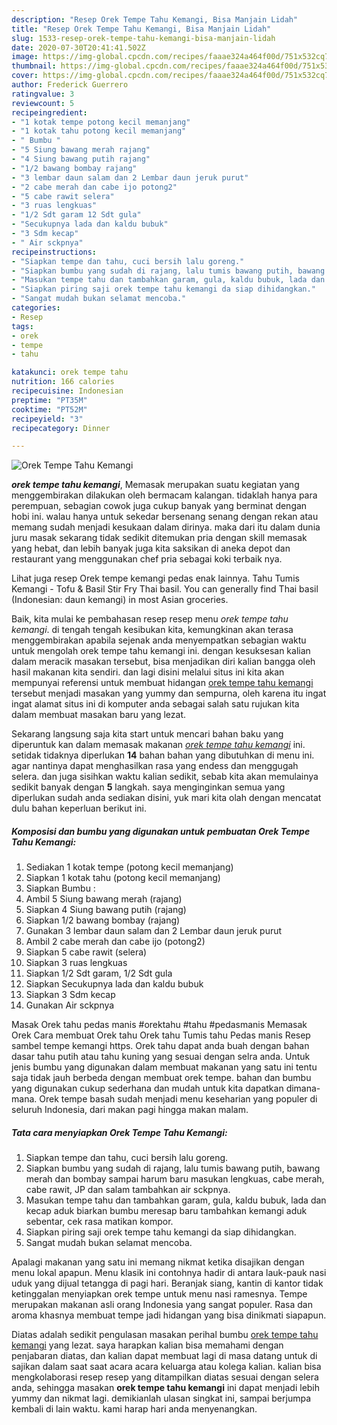 ```yaml
---
description: "Resep Orek Tempe Tahu Kemangi, Bisa Manjain Lidah"
title: "Resep Orek Tempe Tahu Kemangi, Bisa Manjain Lidah"
slug: 1533-resep-orek-tempe-tahu-kemangi-bisa-manjain-lidah
date: 2020-07-30T20:41:41.502Z
image: https://img-global.cpcdn.com/recipes/faaae324a464f00d/751x532cq70/orek-tempe-tahu-kemangi-foto-resep-utama.jpg
thumbnail: https://img-global.cpcdn.com/recipes/faaae324a464f00d/751x532cq70/orek-tempe-tahu-kemangi-foto-resep-utama.jpg
cover: https://img-global.cpcdn.com/recipes/faaae324a464f00d/751x532cq70/orek-tempe-tahu-kemangi-foto-resep-utama.jpg
author: Frederick Guerrero
ratingvalue: 3
reviewcount: 5
recipeingredient:
- "1 kotak tempe potong kecil memanjang"
- "1 kotak tahu potong kecil memanjang"
- " Bumbu "
- "5 Siung bawang merah rajang"
- "4 Siung bawang putih rajang"
- "1/2 bawang bombay rajang"
- "3 lembar daun salam dan 2 Lembar daun jeruk purut"
- "2 cabe merah dan cabe ijo potong2"
- "5 cabe rawit selera"
- "3 ruas lengkuas"
- "1/2 Sdt garam 12 Sdt gula"
- "Secukupnya lada dan kaldu bubuk"
- "3 Sdm kecap"
- " Air sckpnya"
recipeinstructions:
- "Siapkan tempe dan tahu, cuci bersih lalu goreng."
- "Siapkan bumbu yang sudah di rajang, lalu tumis bawang putih, bawang merah dan bombay sampai harum baru masukan lengkuas, cabe merah, cabe rawit, JP dan salam tambahkan air sckpnya."
- "Masukan tempe tahu dan tambahkan garam, gula, kaldu bubuk, lada dan kecap aduk biarkan bumbu meresap baru tambahkan kemangi aduk sebentar, cek rasa matikan kompor."
- "Siapkan piring saji orek tempe tahu kemangi da siap dihidangkan."
- "Sangat mudah bukan selamat mencoba."
categories:
- Resep
tags:
- orek
- tempe
- tahu

katakunci: orek tempe tahu 
nutrition: 166 calories
recipecuisine: Indonesian
preptime: "PT35M"
cooktime: "PT52M"
recipeyield: "3"
recipecategory: Dinner

---
```



![Orek Tempe Tahu Kemangi](https://img-global.cpcdn.com/recipes/faaae324a464f00d/751x532cq70/orek-tempe-tahu-kemangi-foto-resep-utama.jpg)

<b><i>orek tempe tahu kemangi</i></b>, Memasak merupakan suatu kegiatan yang menggembirakan dilakukan oleh bermacam kalangan. tidaklah hanya para perempuan, sebagian cowok juga cukup banyak yang berminat dengan hobi ini. walau hanya untuk sekedar bersenang senang dengan rekan atau memang sudah menjadi kesukaan dalam dirinya. maka dari itu dalam dunia juru masak sekarang tidak sedikit ditemukan pria dengan skill memasak yang hebat, dan lebih banyak juga kita saksikan di aneka depot dan restaurant yang menggunakan chef pria sebagai koki terbaik nya.

Lihat juga resep Orek tempe kemangi pedas enak lainnya. Tahu Tumis Kemangi - Tofu &amp; Basil Stir Fry Thai basil. You can generally find Thai basil (Indonesian: daun kemangi) in most Asian groceries.

Baik, kita mulai ke pembahasan resep resep menu <i>orek tempe tahu kemangi</i>. di tengah tengah kesibukan kita, kemungkinan akan terasa menggembirakan apabila sejenak anda menyempatkan sebagian waktu untuk mengolah orek tempe tahu kemangi ini. dengan kesuksesan kalian dalam meracik masakan tersebut, bisa menjadikan diri kalian bangga oleh hasil makanan kita sendiri. dan lagi disini melalui situs ini kita akan mempunyai referensi untuk membuat hidangan <u>orek tempe tahu kemangi</u> tersebut menjadi masakan yang yummy dan sempurna, oleh karena itu ingat ingat alamat situs ini di komputer anda sebagai salah satu rujukan kita dalam membuat masakan baru yang lezat.


Sekarang langsung saja kita start untuk mencari bahan baku yang diperuntuk kan dalam memasak makanan <u><i>orek tempe tahu kemangi</i></u> ini. setidak tidaknya diperlukan <b>14</b> bahan bahan yang dibutuhkan di menu ini. agar nantinya dapat menghasilkan rasa yang endess dan menggugah selera. dan juga sisihkan waktu kalian sedikit, sebab kita akan memulainya sedikit banyak dengan <b>5</b> langkah. saya menginginkan semua yang diperlukan sudah anda sediakan disini, yuk mari kita olah dengan mencatat dulu bahan keperluan berikut ini.

<!--inarticleads1-->

##### Komposisi dan bumbu yang digunakan untuk pembuatan Orek Tempe Tahu Kemangi:

1. Sediakan 1 kotak tempe (potong kecil memanjang)
1. Siapkan 1 kotak tahu (potong kecil memanjang)
1. Siapkan  Bumbu :
1. Ambil 5 Siung bawang merah (rajang)
1. Siapkan 4 Siung bawang putih (rajang)
1. Siapkan 1/2 bawang bombay (rajang)
1. Gunakan 3 lembar daun salam dan 2 Lembar daun jeruk purut
1. Ambil 2 cabe merah dan cabe ijo (potong2)
1. Siapkan 5 cabe rawit (selera)
1. Siapkan 3 ruas lengkuas
1. Siapkan 1/2 Sdt garam, 1/2 Sdt gula
1. Siapkan Secukupnya lada dan kaldu bubuk
1. Siapkan 3 Sdm kecap
1. Gunakan  Air sckpnya


Masak Orek tahu pedas manis #orektahu #tahu #pedasmanis Memasak Orek Cara membuat Orek tahu Orek tahu Tumis tahu Pedas manis Resep sambel tempe kemangi https. Orek tahu dapat anda buah dengan bahan dasar tahu putih atau tahu kuning yang sesuai dengan selra anda. Untuk jenis bumbu yang digunakan dalam membuat makanan yang satu ini tentu saja tidak jauh berbeda dengan membuat orek tempe. bahan dan bumbu yang digunakan cukup sederhana dan mudah untuk kita dapatkan dimana-mana. Orek tempe basah sudah menjadi menu keseharian yang populer di seluruh Indonesia, dari makan pagi hingga makan malam. 

<!--inarticleads2-->

##### Tata cara menyiapkan Orek Tempe Tahu Kemangi:

1. Siapkan tempe dan tahu, cuci bersih lalu goreng.
1. Siapkan bumbu yang sudah di rajang, lalu tumis bawang putih, bawang merah dan bombay sampai harum baru masukan lengkuas, cabe merah, cabe rawit, JP dan salam tambahkan air sckpnya.
1. Masukan tempe tahu dan tambahkan garam, gula, kaldu bubuk, lada dan kecap aduk biarkan bumbu meresap baru tambahkan kemangi aduk sebentar, cek rasa matikan kompor.
1. Siapkan piring saji orek tempe tahu kemangi da siap dihidangkan.
1. Sangat mudah bukan selamat mencoba.


Apalagi makanan yang satu ini memang nikmat ketika disajikan dengan menu lokal apapun. Menu klasik ini contohnya hadir di antara lauk-pauk nasi uduk yang dijual tetangga di pagi hari. Beranjak siang, kantin di kantor tidak ketinggalan menyiapkan orek tempe untuk menu nasi ramesnya. Tempe merupakan makanan asli orang Indonesia yang sangat populer. Rasa dan aroma khasnya membuat tempe jadi hidangan yang bisa dinikmati siapapun. 

Diatas adalah sedikit pengulasan masakan perihal bumbu <u>orek tempe tahu kemangi</u> yang lezat. saya harapkan kalian bisa memahami dengan penjabaran diatas, dan kalian dapat membuat lagi di masa datang untuk di sajikan dalam saat saat acara acara keluarga atau kolega kalian. kalian bisa mengkolaborasi resep resep yang ditampilkan diatas sesuai dengan selera anda, sehingga masakan <b>orek tempe tahu kemangi</b> ini dapat menjadi lebih yummy dan nikmat lagi. demikianlah ulasan singkat ini, sampai berjumpa kembali di lain waktu. kami harap hari anda menyenangkan.
